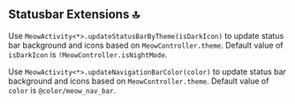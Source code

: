## Statusbar Extensions 🔝

Use `MeowActivity<*>.updateStatusBarByTheme(isDarkIcon)` to update status bar background and icons based on `MeowController.theme`. Default value of `isDarkIcon` is `!MeowController.isNightMode`. 

Use `MeowActivity<*>.updateNavigationBarColor(color)` to update status bar background and icons based on `MeowController.theme`. Default value of `color` is `@color/meow_nav_bar`. 